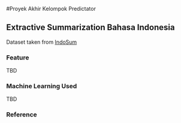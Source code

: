 #Proyek Akhir Kelompok Predictator

## Extractive Summarization Bahasa Indonesia

Dataset taken from [IndoSum](https://github.com/kata-ai/indosum)

### Feature
  TBD

### Machine Learning Used
  TBD

### Reference
